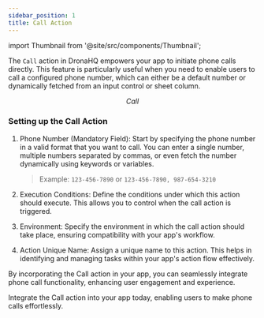 ```yaml
---
sidebar_position: 1
title: Call Action
---
```


import Thumbnail from '@site/src/components/Thumbnail';


The `Call` action in DronaHQ empowers your app to initiate phone calls directly. This feature is particularly useful when you need to enable users to call a configured phone number, which can either be a default number or dynamically fetched from an input control or sheet column.

<figure>
<Thumbnail src="/img/reference/actionflow-blocks/call/call.png" alt="Call" />
<figcaption align='center'><i>Call</i></figcaption>
</figure>

### Setting up the Call Action

1. Phone Number (Mandatory Field): Start by specifying the phone number in a valid format that you want to call. You can enter a single number, multiple numbers separated by commas, or even fetch the number dynamically using keywords or variables.

   > Example: `123-456-7890` or `123-456-7890, 987-654-3210`

2. Execution Conditions: Define the conditions under which this action should execute. This allows you to control when the call action is triggered.

3. Environment: Specify the environment in which the call action should take place, ensuring compatibility with your app's workflow.

4. Action Unique Name: Assign a unique name to this action. This helps in identifying and managing tasks within your app's action flow effectively.

By incorporating the Call action in your app, you can seamlessly integrate phone call functionality, enhancing user engagement and experience.


Integrate the Call action into your app today, enabling users to make phone calls effortlessly.
